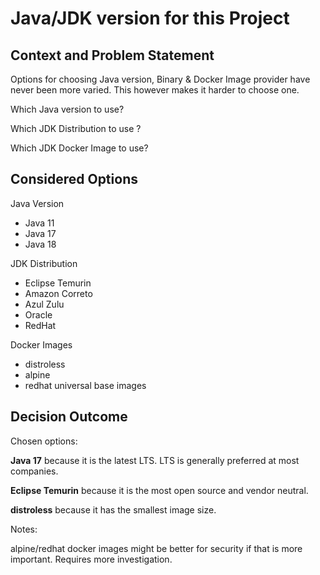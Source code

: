 # Java/JDK version for this Project

## Context and Problem Statement
Options for choosing Java version, Binary & Docker Image provider have never been more varied. This however makes it harder to choose one. 

Which Java version to use? 

Which JDK Distribution to use ?

Which JDK Docker Image to use? 

## Considered Options

Java Version
* Java 11
* Java 17
* Java 18

JDK Distribution
* Eclipse Temurin 
* Amazon Correto
* Azul Zulu
* Oracle
* RedHat

Docker Images

* distroless
* alpine
* redhat universal base images

## Decision Outcome

Chosen options: 

**Java 17** because it is the latest LTS. LTS is generally preferred at most companies.

**Eclipse Temurin** because it is the most open source and vendor neutral. 

**distroless** because it has the smallest image size.

Notes:

alpine/redhat docker images might be better for security if that is more important. Requires more investigation. 
